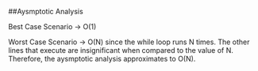 ##Aysmptotic Analysis

Best Case Scenario -> O(1)

Worst Case Scenario -> O(N) since the while loop runs N times. The other lines that 
execute are insignificant when compared to the value of N. Therefore, the aysmptotic
 analysis approximates to O(N). 